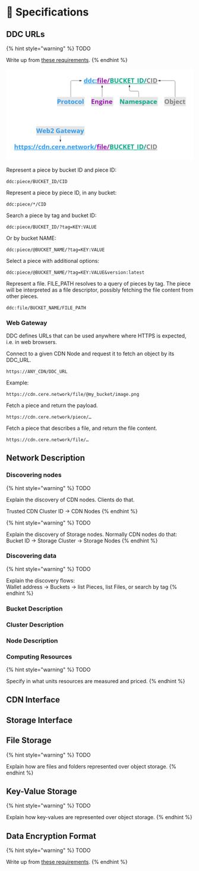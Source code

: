 # 📃 Specifications

## DDC URLs

{% hint style="warning" %}
TODO

Write up from [these requirements](https://www.notion.so/cere/Architecture-of-DDC-software-2d6824916b394fa0bc20ff176525d0fc#c8397cdafc4d4f5a9ddd1072a87c189e).
{% endhint %}


![Structure of DDC URLs](<../.gitbook/assets/DDC URL.png>)

Represent a piece by bucket ID and piece ID:

    ddc:piece/BUCKET_ID/CID

Represent a piece by piece ID, in any bucket:

    ddc:piece/*/CID

Search a piece by tag and bucket ID:

    ddc:piece/BUCKET_ID/?tag=KEY:VALUE

Or by bucket NAME:

    ddc:piece/@BUCKET_NAME/?tag=KEY:VALUE

Select a piece with additional options:

    ddc:piece/@BUCKET_NAME/?tag=KEY:VALUE&version:latest

Represent a file. FILE_PATH resolves to a query of pieces by tag. The piece will be interpreted as a file descriptor, possibly fetching the file content from other pieces.

    ddc:file/BUCKET_NAME/FILE_PATH

### Web Gateway

DDC defines URLs that can be used anywhere where HTTPS is expected, i.e. in web browsers.

Connect to a given CDN Node and request it to fetch an object by its DDC_URL.

    https://ANY_CDN/DDC_URL

Example:

    https://cdn.cere.network/file/@my_bucket/image.png

Fetch a piece and return the payload.

    https://cdn.cere.network/piece/…


Fetch a piece that describes a file, and return the file content.

    https://cdn.cere.network/file/…




## Network Description

### Discovering nodes

{% hint style="warning" %}
TODO

Explain the discovery of CDN nodes. Clients do that.

&#x20;   Trusted CDN Cluster ID -> CDN Nodes
{% endhint %}

{% hint style="warning" %}
TODO

Explain the discovery of Storage nodes. Normally CDN nodes do that:\
&#x20;   Bucket ID -> Storage Cluster -> Storage Nodes
{% endhint %}

### Discovering data

{% hint style="warning" %}
TODO

Explain the discovery flows:\
&#x20;   Wallet address -> Buckets -> list Pieces, list Files, or search by tag
{% endhint %}

### Bucket Description

### Cluster Description

### Node Description

### Computing Resources

{% hint style="warning" %}
TODO

Specify in what units resources are measured and priced.
{% endhint %}

## CDN Interface

## Storage Interface

## File Storage

{% hint style="warning" %}
TODO

Explain how are files and folders represented over object storage.
{% endhint %}

## Key-Value Storage

{% hint style="warning" %}
TODO

Explain how key-values are represented over object storage.
{% endhint %}

## Data Encryption Format

{% hint style="warning" %}
TODO

Write up from [these requirements](https://www.notion.so/cere/Architecture-of-DDC-software-2d6824916b394fa0bc20ff176525d0fc#f62263dcb5254e5cac9784d17a9efd55).
{% endhint %}

